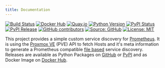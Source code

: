 ```yaml
---
title: Documentation
---
```


[![Build Status](https://ci.thegeeklab.de/api/badges/thegeeklab/prometheus-pve-sd/status.svg)](https://ci.thegeeklab.de/repos/thegeeklab/prometheus-pve-sd)
[![Docker Hub](https://img.shields.io/badge/dockerhub-latest-blue.svg?logo=docker&logoColor=white)](https://hub.docker.com/r/thegeeklab/prometheus-pve-sd)
[![Quay.io](https://img.shields.io/badge/quay-latest-blue.svg?logo=docker&logoColor=white)](https://quay.io/repository/thegeeklab/prometheus-pve-sd)
[![Python Version](https://img.shields.io/pypi/pyversions/prometheus-pve-sd.svg)](https://pypi.org/project/prometheus-pve-sd/)
[![PyPI Status](https://img.shields.io/pypi/status/prometheus-pve-sd.svg)](https://pypi.org/project/prometheus-pve-sd/)
[![PyPI Release](https://img.shields.io/pypi/v/prometheus-pve-sd.svg)](https://pypi.org/project/prometheus-pve-sd/)
[![GitHub contributors](https://img.shields.io/github/contributors/thegeeklab/prometheus-pve-sd)](https://github.com/thegeeklab/prometheus-pve-sd/graphs/contributors)
[![Source: GitHub](https://img.shields.io/badge/source-github-blue.svg?logo=github&logoColor=white)](https://github.com/thegeeklab/prometheus-pve-sd)
[![License: MIT](https://img.shields.io/github/license/thegeeklab/prometheus-pve-sd)](https://github.com/thegeeklab/prometheus-pve-sd/blob/main/LICENSE)

This project provides a simple custom service discovery for [Prometheus](https://prometheus.io/). It is using the [Proxmox VE](https://www.proxmox.com/de/proxmox-ve) (PVE) API to fetch Hosts and it's meta information to generate a Prometheus compatible [file based](https://prometheus.io/docs/guides/file-sd/) service discovery. Releases are available as Python Packages on [GitHub](https://github.com/thegeeklab/prometheus-pve-sd/releases) or [PyPI](https://pypi.org/project/prometheus-pve-sd/) and as Docker Image on [Docker Hub](https://hub.docker.com/r/thegeeklab/prometheus-pve-sd).
